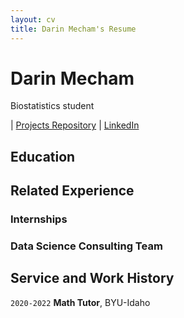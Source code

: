 ```yaml
---
layout: cv
title: Darin Mecham's Resume
---
```

# Darin Mecham
Biostatistics student 

<div id="webaddress">
| <a href="https://mechamdarin.github.io/mathochist/">Projects Repository</a>
| <a href="https://www.linkedin.com/in/darin-mecham/">LinkedIn</a>
</div>


## Education


## Related Experience

### Internships


### Data Science Consulting Team


## Service and Work History

`2020-2022`
__Math Tutor__, BYU-Idaho




<!-- ### Footer

Last updated: May 2013 -->


